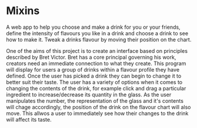 # Mixins

A web app to help you choose and make a drink for you or your friends, define the intensity of flavours you like in a drink and choose a drink to see how to make it. Tweak a drinks flavour by moving their position on the chart.

One of the aims of this project is to create an interface based on principles described by Bret Victor. Bret has a core principal governing his work, creators need an immediate connection to what they create. This program will display for users a group of drinks within a flavour profile they have defined. Once the user has picked a drink they can begin to change it to better suit their taste. The user has a variety of options when it comes to changing the contents of the drink, for example click and drag a particular ingredient to increase/decrease its quantity in the glass. As the user manipulates the number, the representation of the glass and it's contents will chage accordingly, the position of the drink on the flavour chart will also move. This allwos a user to immediately see how their changes to the drink will affect its taste.

